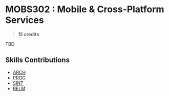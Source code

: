 # MOBS302 : Mobile & Cross-Platform Services

> **15 credits**

TBD

## Skills Contributions

- [ARCH](../skills/arch.md)
- [PROG](../skills/prog.md)
- [SINT](../skills/sint.md)
- [RELM](../skills/relm.md)
